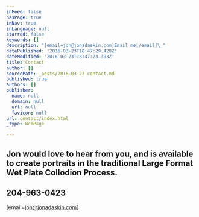 ```yaml
---
inFeed: false
hasPage: true
inNav: true
inLanguage: null
starred: false
keywords: []
description: "[email=jon@jonadaskin.com]Email me[/email]\_"
datePublished: '2016-03-23T18:47:29.428Z'
dateModified: '2016-03-23T18:47:23.393Z'
title: Contact
author: []
sourcePath: _posts/2016-03-23-contact.md
published: true
authors: []
publisher:
  name: null
  domain: null
  url: null
  favicon: null
url: contact/index.html
_type: WebPage

---
```

## Jon would love to hear from you, and is available to create portraits in the traditional Large Format Wet Plate Collodion Process. 

## 204-963-0423 

\[email=jon@jonadaskin.com\]